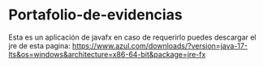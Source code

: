 # Portafolio-de-evidencias

Esta es un aplicación de javafx en caso de requerirlo puedes descargar el jre de esta pagina: 
https://www.azul.com/downloads/?version=java-17-lts&os=windows&architecture=x86-64-bit&package=jre-fx
